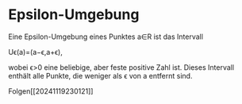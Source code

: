 # Epsilon-Umgebung 
Eine Epsilon-Umgebung eines Punktes a∈R ist das Intervall

Uϵ​(a)=(a−ϵ,a+ϵ),

wobei ϵ>0 eine beliebige, aber feste positive Zahl ist. Dieses Intervall enthält alle Punkte, die weniger als ϵ von a entfernt sind.

Folgen[[20241119230121]] 